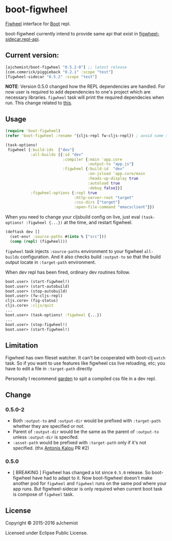 # boot-figwheel

[Fiwheel] interface for [Boot] repl.

boot-figwheel currently intend to provide same api that exist in [figwheel-sidecar.repl-api](https://github.com/bhauman/lein-figwheel/blob/7f3cd40d6beb24ad5914222b6231fa2f98f1de03/sidecar/src/figwheel_sidecar/repl_api.clj).

## Current version:
[](dependency)
```clojure
[ajchemist/boot-figwheel "0.5.2-0"] ;; latest release
[com.cemerick/piggieback "0.2.1" :scope "test"]
[figwheel-sidecar "0.5.2" :scope "test"]
```
[](/dependency)

**NOTE**: Version 0.5.0 changed how the REPL dependencies are handled. For now user is required to add dependencies to one's project which are necessary libraries. `figwheel` task will print the required dependecies when run. This change related to [this](https://github.com/adzerk-oss/boot-cljs-repl/commit/e05d587240a46067633362f8aa0164ea8ed61f52).

## Usage

[](require)
```clojure
(require 'boot-figwheel)
(refer 'boot-figwheel :rename '{cljs-repl fw-cljs-repl}) ; avoid some symbols
```
[](/require)

```clojure
(task-options!
 figwheel {:build-ids  ["dev"]
           :all-builds [{:id "dev"
                         :compiler {:main 'app.core
                                    :output-to "app.js"}
                         :figwheel {:build-id  "dev"
                                    :on-jsload 'app.core/main
                                    :heads-up-display true
                                    :autoload true
                                    :debug false}}]
           :figwheel-options {:repl true
                              :http-server-root "target"
                              :css-dirs ["target"]
                              :open-file-command "emacsclient"}})
```
When you need to change your cljsbuild config on live, just eval `(task-options! :figwheel {...})` at the time, and restart figwheel.

```clojure
(deftask dev []
  (set-env! :source-paths #(into % ["src"]))
  (comp (repl) (figwheel)))
```
`figwheel` task injects `:source-paths` environment to your figwheel `all-builds` configuration. And it also checks build `:output-to` so that the build output locate in `:target-path` environment.

When dev repl has been fired, ordinary dev routines follow.
```clojure
boot.user> (start-figwheel!)
boot.user> (start-autobuild)
boot.user> (stop-autobuild)
boot.user> (fw-cljs-repl)
cljs.core> (fig-status)
cljs.core> :cljs/quit
...
boot.user> (task-options! :figwheel {...})
...
boot.user> (stop-figwheel!)
boot.user> (start-figwheel!)
```

## Limitation

Figwheel has own fileset watcher. It can't be cooperated with boot-clj `watch` task. So if you want to use features like figwheel css live reloading, etc; you have to edit a file in `:target-path` directly

Personally I recommend [garden](https://github.com/noprompt/garden) to spit a
compiled css file in a dev repl.

## Change

### 0.5.0-2
- Both `:output-to` and `:output-dir` would be prefixed with `:target-path` whether they are specified or not.
- Parent of `:output-dir` would be the same as the parent of `:output-to` unless `:output-dir` is specifed.
- `:asset-path` would be prefixed with `:target-path` only if it's not specified. (thx [Antonis Kalou](https://github.com/kalouantonis) PR #2)

### 0.5.0
- [ BREAKING ] Figwheel has changed a lot since `0.5.0` release. So boot-figwheel have had to adapt to it. Now boot-figwheel doesn't make another pod for `figwheel` and `figwheel` runs on the same pod where your app runs. But figwheel-sidecar is only required when current boot task is  compose of `figwheel` task.

## License

Copyright © 2015-2016 aJchemist

Licensed under Eclipse Public License.

[Boot]:           https://github.com/boot-clj/boot
[boot-cljs-repl]: https://github.com/adzerk-oss/boot-cljs-repl
[Fiwheel]:        https://github.com/bhauman/lein-figwheel
